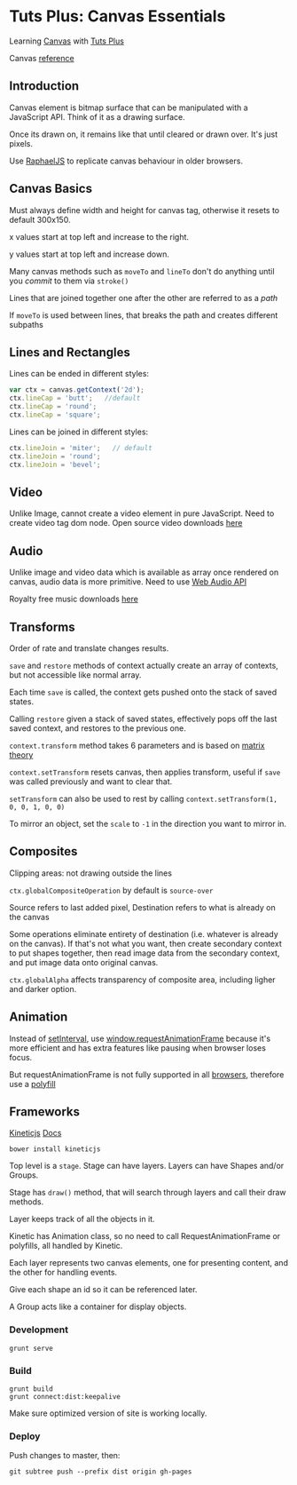 # Tuts Plus: Canvas Essentials

Learning [Canvas](https://courses.tutsplus.com/courses/canvas-essentials) with [Tuts Plus](https://tutsplus.com/)

Canvas [reference](http://www.w3schools.com/tags/ref_canvas.asp)

## Introduction


Canvas element is bitmap surface that can be manipulated with a JavaScript API. Think of it as a drawing surface.

Once its drawn on, it remains like that until cleared or drawn over. It's just pixels.

Use [RaphaelJS](http://raphaeljs.com/) to replicate canvas behaviour in older browsers.

## Canvas Basics

Must always define width and height for canvas tag, otherwise it resets to default 300x150.

x values start at top left and increase to the right.

y values start at top left and increase down.

Many canvas methods such as `moveTo` and `lineTo` don't do anything until you _commit_ to them via `stroke()`

Lines that are joined together one after the other are referred to as a _path_

If `moveTo` is used between lines, that breaks the path and creates different subpaths

## Lines and Rectangles

Lines can be ended in different styles:

  ```javascript
  var ctx = canvas.getContext('2d');
  ctx.lineCap = 'butt';   //default
  ctx.lineCap = 'round';
  ctx.lineCap = 'square';
  ```

Lines can be joined in different styles:

  ```javascript
  ctx.lineJoin = 'miter';   // default
  ctx.lineJoin = 'round';
  ctx.lineJoin = 'bevel';
  ```

## Video

Unlike Image, cannot create a video element in pure JavaScript. Need to create video tag dom node.
Open source video downloads [here](http://www.bigbuckbunny.org/index.php/download/)

## Audio

Unlike image and video data which is available as array once rendered on canvas, audio data is more primitive.
Need to use [Web Audio API](http://webaudio.github.io/web-audio-api/)

Royalty free music downloads [here](http://incompetech.com/music/royalty-free/?keywords=rising+ethereal&Search=Search)

## Transforms

Order of rate and translate changes results.

`save` and `restore` methods of context actually create an array of contexts, but not accessible like normal array.

Each time `save` is called, the context gets pushed onto the stack of saved states.

Calling `restore` given a stack of saved states, effectively pops off the last saved context, and restores to the previous one.

`context.transform` method takes 6 parameters and is based on [matrix theory](http://en.wikipedia.org/wiki/Matrix_(mathematics))

`context.setTransform` resets canvas, then applies transform, useful if `save` was called previously and want to clear that.

`setTransform` can also be used to rest by calling `context.setTransform(1, 0, 0, 1, 0, 0)`

To mirror an object, set the `scale` to `-1` in the direction you want to mirror in.

## Composites

Clipping areas: not drawing outside the lines

`ctx.globalCompositeOperation` by default is `source-over`

Source refers to last added pixel, Destination refers to what is already on the canvas

Some operations eliminate entirety of destination (i.e. whatever is already on the canvas).
If that's not what you want, then create secondary context to put shapes together, then read image data from the secondary context,
and put image data onto original canvas.

`ctx.globalAlpha` affects transparency of composite area, including ligher and darker option.

## Animation

Instead of [setInterval](https://developer.mozilla.org/en/docs/Web/API/window.setInterval), use [window.requestAnimationFrame](https://developer.mozilla.org/en/docs/Web/API/window.requestAnimationFrame)
because it's more efficient and has extra features like pausing when browser loses focus.

But requestAnimationFrame is not fully supported in all [browsers](http://caniuse.com/requestanimationframe),
therefore use a [polyfill](https://gist.github.com/paulirish/1579671)

## Frameworks

[Kineticjs](http://kineticjs.com/) [Docs](http://kineticjs.com/docs/)

  ```bower install kineticjs```

Top level is a `stage`. Stage can have layers. Layers can have Shapes and/or Groups.

Stage has `draw()` method, that will search through layers and call their draw methods.

Layer keeps track of all the objects in it.

Kinetic has Animation class, so no need to call RequestAnimationFrame or polyfills, all handled by Kinetic.

Each layer represents two canvas elements, one for presenting content, and the other for handling events.

Give each shape an id so it can be referenced later.

A Group acts like a container for display objects.


### Development

  ```
  grunt serve
  ```

### Build

  ```
  grunt build
  grunt connect:dist:keepalive
  ```

Make sure optimized version of site is working locally.

### Deploy

Push changes to master, then:

  ```
  git subtree push --prefix dist origin gh-pages
  ```